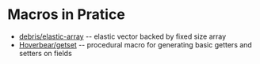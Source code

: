 # Macros in Pratice

* [debris/elastic-array](https://github.com/debris/elastic-array) -- elastic vector backed by fixed size array
* [Hoverbear/getset](https://github.com/Hoverbear/getset) -- procedural macro for generating basic getters and setters on fields